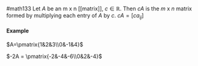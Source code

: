 #math133 
Let $A$ be an m x n [[matrix]], $c\in \mathbb{R}$. Then $cA$ is the $m$ x $n$ matrix formed by multiplying each entry of $A$ by $c$.
$cA = [ca_{ij}]$

#### Example
$A=\pmatrix{1&2&3\\0&-1&4}$

$-2A = \pmatrix{-2&-4&-6\\0&2&-4}$

